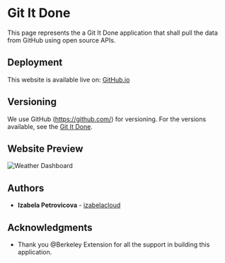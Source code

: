 # Git It Done

This page represents the a Git It Done application that shall pull the data from GitHub using open source APIs. 


## Deployment
This website is available live on: [GitHub.io](https://izabelacloud.github.io/git-it-done/)

## Versioning
We use GitHub (https://github.com/) for versioning. For the versions available, see the [Git It Done](https://github.com/izabelacloud/git-it-done).

## Website Preview

![Weather Dashboard](TBD)


## Authors
* **Izabela Petrovicova** - [izabelacloud](https://github.com/izabelacloud)

## Acknowledgments
* Thank you @Berkeley Extension for all the support in building this application. 